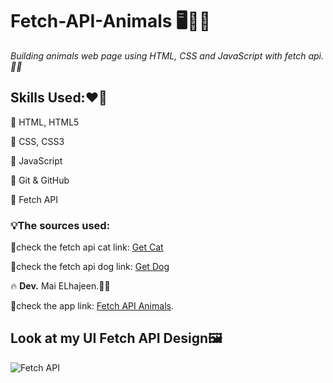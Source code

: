 # **Fetch-API-Animals** 🖥️👩‍💻
*Building animals web page using HTML, CSS and JavaScript with fetch api.👩‍💻*

## Skills Used:❤️‍🔥
📌 HTML, HTML5

📌 CSS, CSS3

📌 JavaScript

📌 Git & GitHub

📌 Fetch API


### 💡The sources used:
:link:check the fetch api cat link: [Get Cat](https://aws.random.cat/meow)

:link:check the fetch api dog link: [Get Dog](https://random.dog/woof.json)

🔥 **Dev.** Mai ELhajeen.👩‍💻

:link:check the app link: [Fetch API Animals](https://gsg-cf05.github.io/fetch-api-animals/).

## Look at my UI Fetch API Design🖼️
![Fetch API](https://i.imgur.com/jUqPUoM.png)
